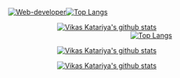 
<article class="markdown-body entry-content container-lg f5" itemprop="text">


<p><a style="float: left;" style="margin-left: 100px;" target="_blank" rel="noopener noreferrer" href="https://ibb.co/tJVfnXR"><img src="https://i.ibb.co/9rQXBtP/Vikas.jpg" alt="Web-developer">      </a>
 
 <a target="_blank" rel="noopener noreferrer" href="https://camo.githubusercontent.com/097d1347fd5691619c5050f8b103583f9bfc208127d669e75e671c3858da0167/68747470733a2f2f6769746875622d726561646d652d73746174732e76657263656c2e6170702f6170692f746f702d6c616e67732f3f757365726e616d653d6b727573686e61746b686177616c65266c61796f75743d636f6d70616374"><img src="https://github-readme-stats.vercel.app/api/top-langs/?username=VikasJKatariya&show_icons=true&title_color=fff&icon_color=79ff97&text_color=efefef&bg_color=24292e" alt="Top Langs" data-canonical-src="https://github-readme-stats.vercel.app/api/top-langs/?username=VikasJKatariya&amp;layout=compact" style="max-width:100%;"></a></p>





</p>

  <p><a   style="margin-left: 100px;" target="_blank" rel="noopener noreferrer" href="https://camo.githubusercontent.com/12ca5c61117354d68aac79cb2e2d183f5f3810bd5acd11bef6b9c7696a06363c/68747470733a2f2f6769746875622d726561646d652d73746174732e76657263656c2e6170702f6170693f757365726e616d653d6b727573686e61746b686177616c652673686f775f69636f6e733d74727565"><img src="https://github-readme-stats.vercel.app/api?username=VikasJKatariya&show_icons=true&title_color=fff&icon_color=79ff97&text_color=efefef&bg_color=24292e" alt="Vikas Katariya's github stats" data-canonical-src="https://github-readme-stats.vercel.app/api?username=VikasJKatariy&amp;show_icons=true" style="max-width:100%;"></a> <a  style="margin-left: 250px;" target="_blank" rel="noopener noreferrer" href="https://camo.githubusercontent.com/097d1347fd5691619c5050f8b103583f9bfc208127d669e75e671c3858da0167/68747470733a2f2f6769746875622d726561646d652d73746174732e76657263656c2e6170702f6170692f746f702d6c616e67732f3f757365726e616d653d6b727573686e61746b686177616c65266c61796f75743d636f6d70616374"><img src="https://github-readme-stats.vercel.app/api/top-langs/?username=VikasJKatariya&layout=compact&show_icons=true&title_color=fff&icon_color=79ff97&text_color=efefef&bg_color=24292e" alt="Top Langs" data-canonical-src="https://github-readme-stats.vercel.app/api/top-langs/?username=VikasJKatariya&amp;layout=compact" style="max-width:100%;"></a>

<a   style="margin-left: 100px;" target="_blank" rel="noopener noreferrer" href="https://stackoverflow.com/users/11790356/vikas-katariya"><img src="https://stackoverflow.com/users/flair/11790356.png" alt="Vikas Katariya's github stats" data-canonical-src="https://github-readme-stats.vercel.app/api?username=VikasJKatariy&amp;show_icons=true" style="max-width:100%;"></a>
 
 <a   style="margin-left: 100px;" target="_blank" rel="noopener noreferrer" href="https://visitor-badge.glitch.me/badge?page_id=VikasJKatariya"><img src="https://visitor-badge.glitch.me/badge?page_id=VikasJKatariya" alt="Vikas Katariya's github stats" data-canonical-src="https://visitor-badge.glitch.me/badge?page_id=VikasJKatariya" style="max-width:100%;"></a>


   
<a>

</p>

</article>
